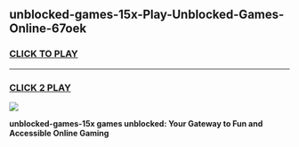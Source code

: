 
## unblocked-games-15x-Play-Unblocked-Games-Online-67oek
<h3>
<a href="https://premium76.site?title=unblocked-games-15x&ref=24A">CLICK TO PLAY</a></h3>
<hr>

<h3>
<a href="https://premium76.site?title=unblocked-games-15x&ref=24A">CLICK 2 PLAY</a>
  
</h3>

<a href="https://premium76.site?title=unblocked-games-15x&ref=24A"><img src="https://clearcache.store/games.png"></a>


**unblocked-games-15x games unblocked: Your Gateway to Fun and Accessible Online Gaming**
